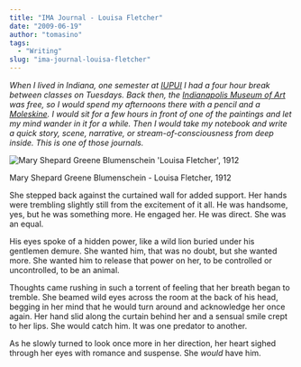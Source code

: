 ```yaml
---
title: "IMA Journal - Louisa Fletcher"
date: "2009-06-19"
author: "tomasino"
tags:
  - "Writing"
slug: "ima-journal-louisa-fletcher"
---
```


<span style="font-style:italic;">When I lived in Indiana, one semester
at [IUPUI][] I had a four hour break between classes on Tuesdays. Back
then, the [Indianapolis Museum of Art][] was free, so I would spend my
afternoons there with a pencil and a [Moleskine][]. I would sit for a
few hours in front of one of the paintings and let my mind wander in it
for a while. Then I would take my notebook and write a quick story,
scene, narrative, or stream-of-consciousness from deep inside. This is
one of those journals.</span>

![Mary Shepard Greene Blumenschein 'Louisa Fletcher', 1912][]

Mary Shepard Greene Blumenschein - Louisa Fletcher, 1912

She stepped back against the curtained wall for added support. Her hands
were trembling slightly still from the excitement of it all. He was
handsome, yes, but he was something more. He engaged her. He was direct.
She was an equal.

His eyes spoke of a hidden power, like a wild lion buried under his
gentlemen demure. She wanted him, that was no doubt, but she wanted
more. She wanted him to release that power on her, to be controlled or
uncontrolled, to be an animal.

Thoughts came rushing in such a torrent of feeling that her breath began
to tremble. She beamed wild eyes across the room at the back of his
head, begging in her mind that he would turn around and acknowledge her
once again. Her hand slid along the curtain behind her and a sensual
smile crept to her lips. She would catch him. It was one predator to
another.

As he slowly turned to look once more in her direction, her heart sighed
through her eyes with romance and suspense. She <span
style="font-style:italic">would</span> have him.

  [IUPUI]: //www.iupui.edu
  [Indianapolis Museum of Art]: //www.imamuseum.org/
  [Moleskine]: //www.moleskine.com
  [Mary Shepard Greene Blumenschein 'Louisa Fletcher', 1912]: //blog.tomasino.org/images/louisa_fletcher.jpg
